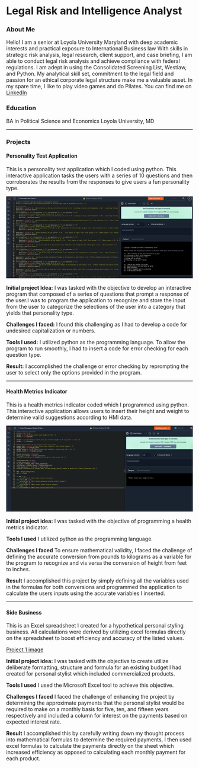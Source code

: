 # Legal Risk and Intelligence Analyst

### About Me 

Hello! I am a senior at Loyola University Maryland with deep academic interests and practical exposure to International Business law
With skills in strategic risk analysis, legal research, client support, and case briefing, I am able to conduct legal risk analysis and achieve compliance with federal regulations. I am adept in using the Consolidated Screening List, Westlaw, and Python. 
My analytical skill set, commitment to the legal field and passion for an ethical corporate legal structure make me a valuable asset. In my spare time, I like to play video games and do Pilates. 
You can find me on [LinkedIn](https://www.linkedin.com/in/derin-m-fatungase/)

### Education 

BA in Political Science and Economics
Loyola University, MD

***
### Projects

#### Personality Test Application

 This is a personality test application which I coded using python. This interactive application tasks the users with a series of 10 questions and then corroborates the results from the responses to give users a fun personality type.

![Project 1 image](images/Project1_IMG.png)

 **Initial project Idea:**
I was tasked with the objective to develop an interactive program that composed of a series of questions that prompt a response of the user.I was to program the application to recognize and store the input from the user to categorize the selections of the user into a category that yields that personality type.

**Challenges I faced:**
I found this challenging as I had to develop a code for undesired capitalization or numbers.

**Tools I used:**
 I utilized python as the programming language. To allow the program to run smoothly, I had to insert a code for error checking for each question type. 

 **Result:**
 I accomplished the challenge or error checking by reprompting the user to select only the options provided in the program.

***
#### Health Metrics Indicator
This is a health metrics indicator coded which I programmed using python. This interactive application allows users to insert their height and weight to determine valid suggestions according to HMI data.

![Project 1 image](images/Project2_IMG.png)

**Initial project idea:**
I was tasked with the objective of programming a health metrics indicator. 

**Tools I used**
I utilized python as the programming language.

**Challenges I faced**
To ensure mathematical validity, I faced the challenge of defining the accurate conversion from pounds to kilograms as a variable for the program to recognize and vis versa the conversion of height from feet to inches.
 
 **Result**
I accomplished this project by simply defining all the variables used in the formulas for both conversions and programmed the application to calculate the users inputs using the accurate variables I inserted.

***
#### Side Business
 This is an Excel spreadsheet I created for a hypothetical personal styling business. All calculations were derived by utilizing excel formulas directly on the spreadsheet to boost efficiency and accuracy of the listed values.

[Project 1 image](images/Project3_IMG.png)

**Initial project idea:**
I was tasked with the objective to create utilize deliberate formatting, structure and formula for an existing budget I had created for personal stylist which included commercialized products.

**Tools I used**
I used the Microsoft Excel tool to achieve this objective.

**Challenges I faced**
I faced the challenge of enhancing the project by determining the approximate payments that the personal stylist would be required to make on a monthly basis for five, ten, and fifteen years respectively and included a column for interest on the payments based on expected interest rate. 
 
**Result**
I accomplished this by carefully writing down my thought process into mathematical formulas to determine the required payments, I then used excel formulas to calculate the payments directly on the sheet which increased efficiency as opposed to calculating each monthly payment for each product. 

